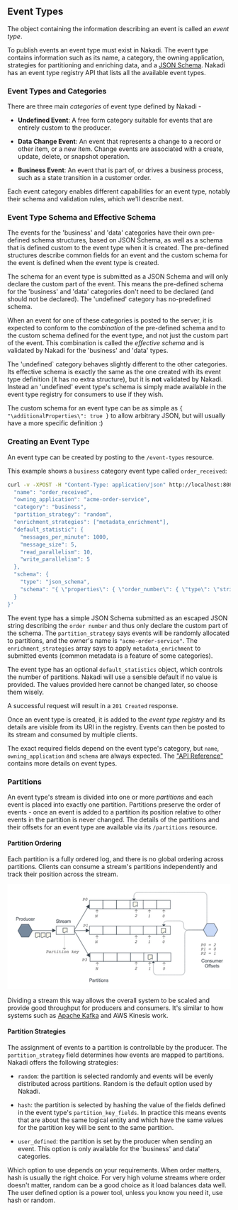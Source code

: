 ## Event Types

The object containing the information describing an event is called an
_event type_.

To publish events an event type must exist in Nakadi. The event type
contains information such as its name, a category, the owning application,
strategies for partitioning and enriching data, and a
[JSON Schema](http://json-schema.org/). Nakadi has an event type registry
API that lists all the available event types.

### Event Types and Categories

There are three main _categories_ of event type defined by Nakadi -

- **Undefined Event**: A free form category suitable for events that are entirely custom to the producer.

- **Data Change Event**: An event that represents a change to a record or other item, or a new item. Change events are associated with a create, update, delete, or snapshot operation.

- **Business Event**: An event that is part of, or drives a business process, such as a state transition in a customer order.

Each event category enables different capabilities for an event type, notably their schema and validation rules, which we'll describe next.

<a class="anchor" href="#effective-schema" id="effective-schema"></a>
### Event Type Schema and Effective Schema

The events for the 'business' and 'data' categories have their own pre-defined
schema structures, based on JSON Schema, as well as a schema that is defined
custom to the event type when it is created. The pre-defined structures
describe common fields for an event and the custom schema for the event is
defined when the event type is created.  

The schema for an event type is submitted as a JSON Schema and will only declare the custom part of the event. This means the pre-defined schema for
the 'business' and 'data' categories don't need to be declared (and should not
be declared). The 'undefined' category has no-predefined schema.

When an event for one of these categories is posted to the server, it is
expected to conform to the _combination_ of the pre-defined schema and to the
custom schema defined for the event type, and not just the custom part of the event. This combination is called the _effective schema_ and is validated by Nakadi for the 'business' and 'data' types.

The 'undefined` category behaves slightly different to the other categories. Its effective schema is exactly the same as the one created with its event type definition (it has no extra structure), but it is **not** validated by Nakadi. Instead an 'undefined' event type's schema is simply made available in the event type registry for consumers to use if they wish.

The custom schema for an event type can be as simple as
`{ "\additionalProperties\": true }` to allow arbitrary JSON, but will usually
have a more specific definition :)

### Creating an Event Type

An event type can be created by posting to the `/event-types` resource.

This example shows a `business` category event type called `order_received`:

```sh
curl -v -XPOST -H "Content-Type: application/json" http://localhost:8080/event-types -d '{
  "name": "order_received",
  "owning_application": "acme-order-service",
  "category": "business",
  "partition_strategy": "random",
  "enrichment_strategies": ["metadata_enrichment"],
  "default_statistic": {
    "messages_per_minute": 1000,	
    "message_size":	5,
    "read_parallelism":	10,
    "write_parallelism": 5
  },
  "schema": {
    "type": "json_schema",
    "schema": "{ \"properties\": { \"order_number\": { \"type\": \"string\" } } }"
  }
}'
```

The event type has a simple JSON Schema submitted as an escaped JSON string describing the `order number` and thus only declare the custom part of the schema. The `partition_strategy`
says events will be randomly allocated to partitions, and the owner's name is
`"acme-order-service"`. The `enrichment_strategies` array says to apply `metadata_enrichment` to submitted events (common metadata is a feature of some categories).

The event type has an optional `default_statistics` object, which controls the number of partitions. Nakadi will use a sensible default if no value is provided. The values provided here 
cannot be changed later, so choose them wisely. 

A successful request will result in a `201 Created` response.

Once an event type is created, it is added to the _event type registry_ and its details are visible from its URI in the registry. Events can then be posted to its stream and consumed by multiple clients.

The exact required fields depend on the event type's category, but `name`, `owning_application` and `schema` are always expected. The
["API Reference"](../api-spec-generated/overview.html) contains more details on event types.

### Partitions

An event type's stream is divided into one or more _partitions_ and each event is placed into exactly one partition. Partitions preserve the order of events - once an event is added to a partition its position relative to other events in the partition is never changed. The details of the partitions and their offsets for an event type are available via its `/partitions` resource.

#### Partition Ordering

Each partition is a fully ordered log, and there is no global ordering across partitions. Clients can consume a stream's partitions independently and track their position across the stream.

![/images/partitions.png](/docs/images/partitions.png)

Dividing a stream this way allows the overall system to be scaled and provide
good throughput for producers and consumers. It's similar to how systems such as [Apache Kafka](http://kafka.apache.org/documentation.html#intro_topics) and AWS Kinesis work.

#### Partition Strategies

The assignment of events to a partition is controllable by the producer. The
`partition_strategy` field determines how events are mapped to partitions. Nakadi offers the following strategies:

- `random`: the partition is selected randomly and events will be evenly distributed across partitions. Random is the default option used by Nakadi.

- `hash`: the partition is selected by hashing the value of the fields
  defined in the event type's `partition_key_fields`. In practice this means events that are about the same logical entity and which have the same values for the partition key will be sent to the same partition.

- `user_defined`: the partition is set by the producer when sending an event. This option is only available for the 'business' and data' categories.

Which option to use depends on your requirements. When order matters, hash is usually the right choice. For very high volume streams where order doesn't matter, random can be a good choice as it load balances data well. The user defined option is a power tool, unless you know you need it, use hash or random.
